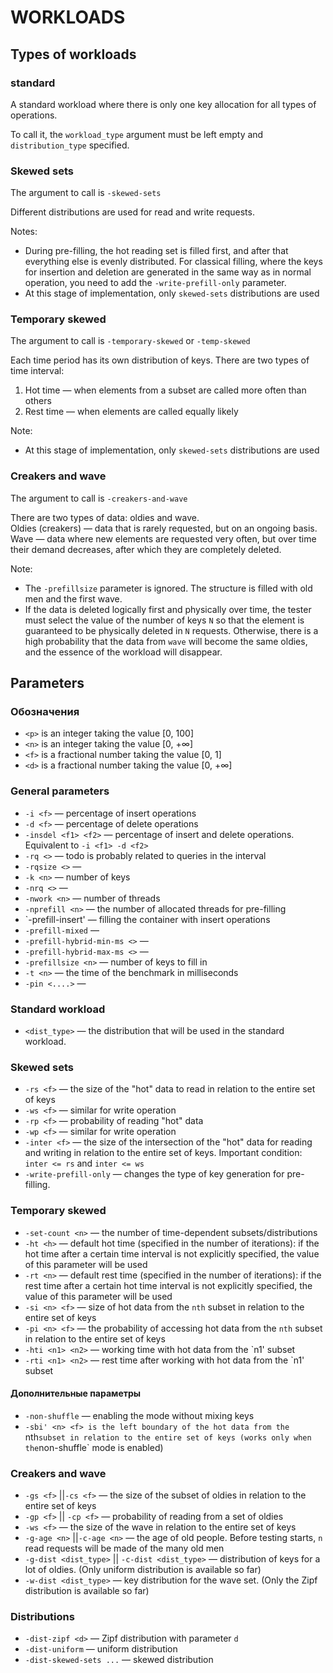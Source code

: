 # WORKLOADS

## Types of workloads

### standard 

A standard workload where there is only one key allocation for all types of operations. 

To call it, the `workload_type` argument must be left empty and `distribution_type` specified.

### Skewed sets

The argument to call is `-skewed-sets`

Different distributions are used for read and write requests.

Notes:
+ During pre-filling, the hot reading set is filled first, and after that everything else is evenly distributed.
For classical filling, where the keys for insertion and deletion are generated in the same way as in normal operation, you need to add the `-write-prefill-only` parameter. 
+ At this stage of implementation, only `skewed-sets` distributions are used

[//]: # (When using skewed distributions, )
[//]: # (to control the intersection of "hot" data for read and write operations )

### Temporary skewed

The argument to call is `-temporary-skewed` or `-temp-skewed`

Each time period has its own distribution of keys. 
There are two types of time interval:
1. Hot time — when elements from a subset
are called more often than others
2. Rest time — when elements are called equally likely

Note:
+ At this stage of implementation, only `skewed-sets` distributions are used

### Сreakers and wave

The argument to call is `-creakers-and-wave`

There are two types of data: oldies and wave.  
Oldies (creakers) — data that is rarely requested, but on an ongoing basis.  
Wave — data where new elements are requested very often,
but over time their demand decreases, after which they are completely deleted.

Note: 
+ The `-prefillsize` parameter is ignored. The structure is filled with old men and the first wave.
+ If the data is deleted logically first and physically over time,
the tester must select the value of the number of keys `N` so
that the element is guaranteed to be physically deleted in `N` requests.
Otherwise, there is a high probability that the data from `wave` will become the same oldies,
and the essence of the workload will disappear.

## Parameters

### Обозначения

+ `<p>` is an integer taking the value [0, 100]
+ `<n>` is an integer taking the value [0, +∞]
+ `<f>` is a fractional number taking the value [0, 1]
+ `<d>` is a fractional number taking the value [0, +∞]

[//]: # (+ `<p>` —)

[//]: # ($+\infty$+∞)


### General parameters 

+ `-i <f>` — percentage of insert operations
+ `-d <f>` — percentage of delete operations
+ `-insdel <f1> <f2>` — percentage of insert and delete operations. 
Equivalent to `-i <f1> -d <f2>` 
+ `-rq <>` — todo is probably related to queries in the interval
+ `-rqsize <>` —
+ `-k <n>` — number of keys 
+ `-nrq <>` —
+ `-nwork <n>` — number of threads
+ `-nprefill <n>` — the number of allocated threads for pre-filling 
+ `-prefill-insert' — filling the container with insert operations 
+ `-prefill-mixed` —
+ `-prefill-hybrid-min-ms <>` —
+ `-prefill-hybrid-max-ms <>` —
+ `-prefillsize <n>` — number of keys to fill in 
+ `-t <n>` — the time of the benchmark in milliseconds 
+ `-pin <....>` —

### Standard workload

+ `<dist_type>` — the distribution
that will be used in the standard workload.

  
### Skewed sets

+ `-rs <f>` — the size of the "hot" data to read in relation to the entire set of keys
+ `-ws <f>` — similar for write operation
+ `-rp <f>` — probability of reading "hot" data
+ `-wp <f>` — similar for write operation
+ `-inter <f>` — the size of the intersection of the "hot" data for reading and writing
in relation to the entire set of keys. Important condition: `inter <= rs` and `inter <= ws`
+ `-write-prefill-only` — changes the type of key generation for pre-filling.

### Temporary skewed

+ `-set-count <n>` — the number of time-dependent subsets/distributions
+ `-ht <h>` — default hot time (specified in the number of iterations):
if the hot time after a certain time interval is not explicitly specified,
the value of this parameter will be used
+ `-rt <n>` — default rest time (specified in the number of iterations):
if the rest time after a certain hot time interval is not explicitly specified,
the value of this parameter will be used
+ `-si <n> <f>` — size of hot data from the `nth` subset 
in relation to the entire set of keys
+ `-pi <n> <f>` — the probability of accessing hot data from the `nth` subset
in relation to the entire set of keys
+ `-hti <n1> <n2>` — working time with hot data from the `n1' subset
+ `-rti <n1> <n2>` — rest time after working with hot data from the `n1' subset

#### Дополнительные параметры

+ `-non-shuffle` — enabling the mode without mixing keys
+ `-sbi' <n> <f> is the left boundary of the hot data from the `nth` subset
  in relation to the entire set of keys (works only when the `non-shuffle` mode is enabled)

### Creakers and wave

+ `-gs <f>` ||`-cs <f>` — the size of the subset of oldies
in relation to the entire set of keys
+ `-gp <f>` || `-cp <f>` — probability of reading from a set of oldies
+ `-ws <f>` — the size of the wave in relation to the entire set of keys
+ `-g-age <n>` ||`-c-age <n>` — the age of old people. 
Before testing starts, `n` read requests will be made 
of the many old men
+ `-g-dist <dist_type>` || `-c-dist <dist_type>` — distribution of keys
for a lot of oldies. 
(Only uniform distribution is available so far)
+ `-w-dist <dist_type>` — key distribution
for the wave set. (Only the Zipf distribution is available so far)

### Distributions

+ `-dist-zipf <d>` — Zipf distribution with parameter `d`
+ `-dist-uniform` — uniform distribution
+ `-dist-skewed-sets ...` — skewed distribution
